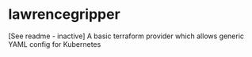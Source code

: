 # lawrencegripper
[See readme - inactive] A basic terraform provider which allows generic YAML config for Kubernetes
